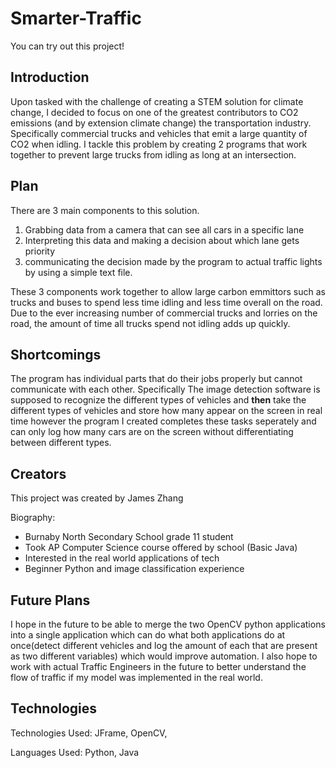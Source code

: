 # Smarter-Traffic

You can try out this project!

## Introduction
Upon tasked with the challenge of creating a STEM solution for climate change, I decided to focus on one of the greatest contributors to CO2 emissions (and by extension climate change) the transportation industry. Specifically commercial trucks and vehicles that emit a large quantity of CO2 when idling. I tackle this problem by creating 2 programs that work together to prevent large trucks from idling as long at an intersection.


## Plan
There are 3 main components to this solution. 
1. Grabbing data from a camera that can see all cars in a specific lane 
2. Interpreting this data and making a decision about which lane gets priority 
3. communicating the decision made by the program to actual traffic lights by using a simple text file.

These 3 components work together to allow large carbon emmittors such as trucks and buses to spend less time idling and less time overall on the road. Due to the ever increasing number of commercial trucks and lorries on the road, the amount of time all trucks spend not idling adds up quickly. 

## Shortcomings
The program has individual parts that do their jobs properly but cannot communicate with each other. Specifically The image detection software is supposed to recognize the different types of vehicles and **then** take the different types of vehicles and store how many appear on the screen in real time however the program I created completes these tasks seperately and can only log how many cars are on the screen without differentiating between different types.

## Creators

This project was created by James Zhang

Biography:
* Burnaby North Secondary School grade 11 student
* Took AP Computer Science course offered by school (Basic Java)
* Interested in the real world applications of tech
* Beginner Python and image classification experience


## Future Plans

I hope in the future to be able to merge the two OpenCV python applications into a single application which can do what both applications do at once(detect different vehicles and log the amount of each that are present as two different variables) which would improve automation. I also hope to work with actual Traffic Engineers in the future to better understand the flow of traffic if my model was implemented in the real world. 


## Technologies

Technologies Used: JFrame, OpenCV, 

Languages Used: Python, Java
